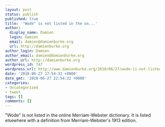 ```yaml
---
layout: post
status: publish
published: true
title: '"Wode" is not listed in the on...'
author:
  display_name: Damien
  login: Damien
  email: damien@damienburke.org
  url: http://damienburke.org
author_login: Damien
author_email: damien@damienburke.org
author_url: http://damienburke.org
wordpress_id: 747
wordpress_url: http://www.damienburke.org/2010/06/27/wode-is-not-listed-in-the-on/
date: '2010-06-27 17:54:32 +0000'
date_gmt: '2010-06-27 22:54:32 +0000'
categories:
- Uncategorized
- tweet
tags: []
comments: []
---
```

<p>"Wode" is not listed in the online Merriam-Webster dictionary. It is listed elsewhere with a definition from Merriam-Webster's 1913 edition.</p>
